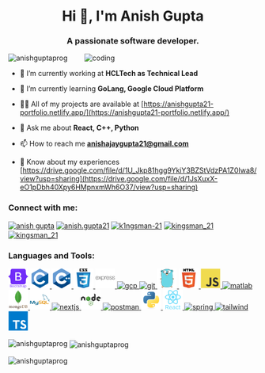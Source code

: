 
<h1 align="center">Hi 👋, I'm Anish Gupta</h1>
<h3 align="center">A passionate software developer.</h3>
<img align="right" alt="coding" width=350 src="https://media3.giphy.com/media/v1.Y2lkPTc5MGI3NjExZnk0bDZmbjRlZm11M2t4ZTc0cHl5Z2t2Z3kzcW8yb29zemtmbHhudSZlcD12MV9pbnRlcm5hbF9naWZfYnlfaWQmY3Q9Zw/qgQUggAC3Pfv687qPC/giphy.gif">

<p align="left"> <img src="https://komarev.com/ghpvc/?username=anishguptaprog&label=Profile%20views&color=0e75b6&style=flat" alt="anishguptaprog" /> </p>

- 🔭 I’m currently working at **HCLTech as Technical Lead**

- 🌱 I’m currently learning **GoLang, Google Cloud Platform**

- 👨‍💻 All of my projects are available at [https://anishgupta21-portfolio.netlify.app/](https://anishgupta21-portfolio.netlify.app/)

- 💬 Ask me about **React, C++, Python**

- 📫 How to reach me **anishajaygupta21@gmail.com**

- 📄 Know about my experiences [https://drive.google.com/file/d/1U_Jkp81hgg9YkiY3BZStVdzPA1Z0Iwa8/view?usp=sharing](https://drive.google.com/file/d/1JsXuxX-eO1pDbh40Xpy6HMpnxmWh6O37/view?usp=sharing)

<h3 align="left">Connect with me:</h3>
<p align="left">
<a href="https://linkedin.com/in/anish gupta" target="blank"><img align="center" src="https://raw.githubusercontent.com/rahuldkjain/github-profile-readme-generator/master/src/images/icons/Social/linked-in-alt.svg" alt="anish gupta" height="30" width="40" /></a>
<a href="https://instagram.com/anish.gupta21" target="blank"><img align="center" src="https://raw.githubusercontent.com/rahuldkjain/github-profile-readme-generator/master/src/images/icons/Social/instagram.svg" alt="anish.gupta21" height="30" width="40" /></a>
<a href="https://www.youtube.com/c/k1ngsman-21" target="blank"><img align="center" src="https://raw.githubusercontent.com/rahuldkjain/github-profile-readme-generator/master/src/images/icons/Social/youtube.svg" alt="k1ngsman-21" height="30" width="40" /></a>
<a href="https://www.codechef.com/users/kingsman_21" target="blank"><img align="center" src="https://cdn.jsdelivr.net/npm/simple-icons@3.1.0/icons/codechef.svg" alt="kingsman_21" height="30" width="40" /></a>
<a href="https://www.leetcode.com/kingsman_21" target="blank"><img align="center" src="https://raw.githubusercontent.com/rahuldkjain/github-profile-readme-generator/master/src/images/icons/Social/leet-code.svg" alt="kingsman_21" height="30" width="40" /></a>
</p>

<h3 align="left">Languages and Tools:</h3>
<p align="left"> <a href="https://getbootstrap.com" target="_blank" rel="noreferrer"> <img src="https://raw.githubusercontent.com/devicons/devicon/master/icons/bootstrap/bootstrap-plain-wordmark.svg" alt="bootstrap" width="40" height="40"/> </a> <a href="https://www.cprogramming.com/" target="_blank" rel="noreferrer"> <img src="https://raw.githubusercontent.com/devicons/devicon/master/icons/c/c-original.svg" alt="c" width="40" height="40"/> </a> <a href="https://www.w3schools.com/cpp/" target="_blank" rel="noreferrer"> <img src="https://raw.githubusercontent.com/devicons/devicon/master/icons/cplusplus/cplusplus-original.svg" alt="cplusplus" width="40" height="40"/> </a> <a href="https://www.w3schools.com/css/" target="_blank" rel="noreferrer"> <img src="https://raw.githubusercontent.com/devicons/devicon/master/icons/css3/css3-original-wordmark.svg" alt="css3" width="40" height="40"/> </a> <a href="https://expressjs.com" target="_blank" rel="noreferrer"> <img src="https://raw.githubusercontent.com/devicons/devicon/master/icons/express/express-original-wordmark.svg" alt="express" width="40" height="40"/> </a> <a href="https://cloud.google.com" target="_blank" rel="noreferrer"> <img src="https://www.vectorlogo.zone/logos/google_cloud/google_cloud-icon.svg" alt="gcp" width="40" height="40"/> </a> <a href="https://git-scm.com/" target="_blank" rel="noreferrer"> <img src="https://www.vectorlogo.zone/logos/git-scm/git-scm-icon.svg" alt="git" width="40" height="40"/> </a> <a href="https://golang.org" target="_blank" rel="noreferrer"> <img src="https://raw.githubusercontent.com/devicons/devicon/master/icons/go/go-original.svg" alt="go" width="40" height="40"/> </a> <a href="https://www.w3.org/html/" target="_blank" rel="noreferrer"> <img src="https://raw.githubusercontent.com/devicons/devicon/master/icons/html5/html5-original-wordmark.svg" alt="html5" width="40" height="40"/> </a> <a href="https://developer.mozilla.org/en-US/docs/Web/JavaScript" target="_blank" rel="noreferrer"> <img src="https://raw.githubusercontent.com/devicons/devicon/master/icons/javascript/javascript-original.svg" alt="javascript" width="40" height="40"/> </a> <a href="https://www.mathworks.com/" target="_blank" rel="noreferrer"> <img src="https://upload.wikimedia.org/wikipedia/commons/2/21/Matlab_Logo.png" alt="matlab" width="40" height="40"/> </a> <a href="https://www.mongodb.com/" target="_blank" rel="noreferrer"> <img src="https://raw.githubusercontent.com/devicons/devicon/master/icons/mongodb/mongodb-original-wordmark.svg" alt="mongodb" width="40" height="40"/> </a> <a href="https://www.mysql.com/" target="_blank" rel="noreferrer"> <img src="https://raw.githubusercontent.com/devicons/devicon/master/icons/mysql/mysql-original-wordmark.svg" alt="mysql" width="40" height="40"/> </a> <a href="https://nextjs.org/" target="_blank" rel="noreferrer"> <img src="https://cdn.worldvectorlogo.com/logos/nextjs-2.svg" alt="nextjs" width="40" height="40"/> </a> <a href="https://nodejs.org" target="_blank" rel="noreferrer"> <img src="https://raw.githubusercontent.com/devicons/devicon/master/icons/nodejs/nodejs-original-wordmark.svg" alt="nodejs" width="40" height="40"/> </a> <a href="https://postman.com" target="_blank" rel="noreferrer"> <img src="https://www.vectorlogo.zone/logos/getpostman/getpostman-icon.svg" alt="postman" width="40" height="40"/> </a> <a href="https://www.python.org" target="_blank" rel="noreferrer"> <img src="https://raw.githubusercontent.com/devicons/devicon/master/icons/python/python-original.svg" alt="python" width="40" height="40"/> </a> <a href="https://reactjs.org/" target="_blank" rel="noreferrer"> <img src="https://raw.githubusercontent.com/devicons/devicon/master/icons/react/react-original-wordmark.svg" alt="react" width="40" height="40"/> </a> <a href="https://spring.io/" target="_blank" rel="noreferrer"> <img src="https://www.vectorlogo.zone/logos/springio/springio-icon.svg" alt="spring" width="40" height="40"/> </a> <a href="https://tailwindcss.com/" target="_blank" rel="noreferrer"> <img src="https://www.vectorlogo.zone/logos/tailwindcss/tailwindcss-icon.svg" alt="tailwind" width="40" height="40"/> </a> <a href="https://www.typescriptlang.org/" target="_blank" rel="noreferrer"> <img src="https://raw.githubusercontent.com/devicons/devicon/master/icons/typescript/typescript-original.svg" alt="typescript" width="40" height="40"/> </a> </p>

<p><img align="left" src="https://github-readme-stats.vercel.app/api/top-langs?username=anishguptaprog&show_icons=true&locale=en&layout=compact&theme=tokyonight" alt="anishguptaprog" /></p>

<p>&nbsp;<img align="center" src="https://github-readme-stats.vercel.app/api?username=anishguptaprog&show_icons=true&locale=en&theme=tokyonight" alt="anishguptaprog" /></p>

<p><img align="center" src="https://github-readme-streak-stats.herokuapp.com/?user=anishguptaprog&theme=tokyonight" alt="anishguptaprog" /></p>

